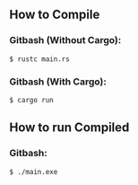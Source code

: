## How to Compile

### Gitbash (Without Cargo):

`$ rustc main.rs`

### Gitbash (With Cargo):

`$ cargo run`

## How to run Compiled

### Gitbash:

`$ ./main.exe`
